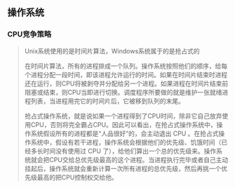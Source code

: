 ## 操作系统

### CPU竞争策略

> Unix系统使用的是时间片算法，Windows系统属于的是抢占式的  
>
> 在时间片算法，所有的进程排成一个队列。操作系统按照他们的顺序，给每个进程分配一段时间，即该进程允许运行的时间。如果在时间片结束时进程还在运行，则CPU将被剥夺并分配给另一个进程。如果进程在时间片结束前阻塞或结束，则CPU当即进行切换。调度程序所要做的就是维护一张就绪进程列表，当进程用完它的时间片后，它被移到队列的末尾。
>
> 抢占式操作系统，就是说如果一个进程得到了CPU时间，除非它自己放弃使用CPU，否则将完全霸占CPU。因此可以看出，在抢占式操作系统中，操作系统假设所有的进程都是“人品很好”的，会主动退出 CPU 。在抢占式操作系统中，假设有若干进程，操作系统会根据他们的优先级、饥饿时间（已经多长时间没有使用过 CPU 了），给他们算出一个总的优先级来。操作系统就会把CPU交给总优先级最高的这个进程。当进程执行完毕或者自己主动挂起后，操作系统就会重新计算一次所有进程的总优先级，然后再挑一个优先级最高的把CPU控制权交给他。